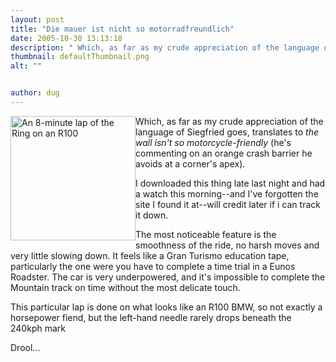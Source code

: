 ```yaml
---
layout: post
title: "Die mauer ist nicht so motorradfreundlich"
date: 2005-10-30 13:13:18
description: " Which, as far as my crude appreciation of the language of Siegfried goes, translates to the wall isn&#8217;t so motorcycle-friendly (he&#8217;s commenting on an orange crash barrier he avoids at a corner&#8217;s apex). I downloaded this thing late last&#8230;"
thumbnail: defaultThumbnail.png
alt: ""


author: dug
---
```


<p><a href="/mm/nurburgring.mpg" title="Download the mpg file of an 8-minute lap of the Ring"><img src="http://www.donkeyontheedge.com/i/nurburgring.gif" alt="An 8-minute lap of the Ring on an R100" height="199" width="200" class="left" style="float:left;border:none;" /></a> Which, as far as my crude appreciation of the language of Siegfried goes, translates to <em>the wall isn't so motorcycle-friendly</em> (he's commenting on an orange crash barrier he avoids at a corner's apex). </p>

<p>I downloaded this thing late last night and had a watch this morning--and I've forgotten the site I found it at--will credit later if i can track it down. </p>

<p>The most noticeable feature is the smoothness of the ride, no harsh moves and very little slowing down. It feels like a Gran Turismo education tape, particularly the one were you have to complete a time trial in a Eunos Roadster. The car is very underpowered, and it's impossible to complete the Mountain track on time without the most delicate touch. </p>

<p>This particular lap is done on what looks like an <span class="caps">R100 BMW, </span>so not exactly a horsepower fiend, but the left-hand needle rarely drops beneath the 240kph mark</p>

<p>Drool...</p>
